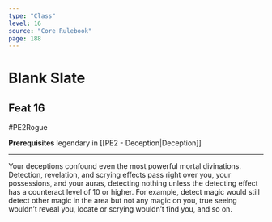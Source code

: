 ```yaml
---
type: "Class"
level: 16
source: "Core Rulebook"
page: 188
---
```

# Blank Slate
## Feat 16
#PE2Rogue

**Prerequisites** legendary in [[PE2 - Deception|Deception]]

---
Your deceptions confound even the most powerful mortal divinations. Detection, revelation, and scrying effects pass right over you, your possessions, and your auras, detecting nothing unless the detecting effect has a counteract level of 10 or higher. For example, detect magic would still detect other magic in the area but not any magic on you, true seeing wouldn’t reveal you, locate or scrying wouldn’t find you, and so on.